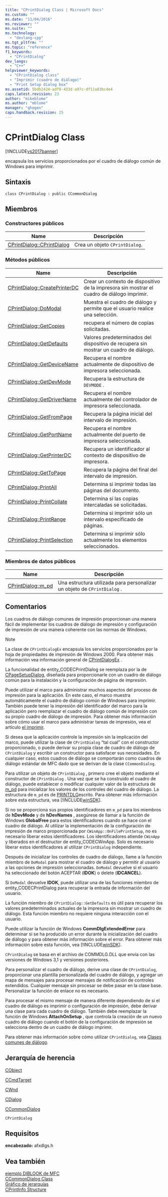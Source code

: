 ```yaml
---
title: "CPrintDialog Class | Microsoft Docs"
ms.custom: ""
ms.date: "11/04/2016"
ms.reviewer: ""
ms.suite: ""
ms.technology: 
  - "devlang-cpp"
ms.tgt_pltfrm: ""
ms.topic: "reference"
f1_keywords: 
  - "CPrintDialog"
dev_langs: 
  - "C++"
helpviewer_keywords: 
  - "CPrintDialog class"
  - "Imprimir (cuadro de diálogo)"
  - "Print Setup dialog box"
ms.assetid: 5bdb2424-adf8-433d-a97c-df11a83bc4e4
caps.latest.revision: 23
author: "mikeblome"
ms.author: "mblome"
manager: "ghogen"
caps.handback.revision: 25
---
```

# CPrintDialog Class
[!INCLUDE[vs2017banner](../../assembler/inline/includes/vs2017banner.md)]

encapsula los servicios proporcionados por el cuadro de diálogo común de Windows para imprimir.  
  
## Sintaxis  
  
```  
class CPrintDialog : public CCommonDialog  
```  
  
## Miembros  
  
### Constructores públicos  
  
|Name|Descripción|  
|----------|-----------------|  
|[CPrintDialog::CPrintDialog](../Topic/CPrintDialog::CPrintDialog.md)|Crea un objeto `CPrintDialog`.|  
  
### Métodos públicos  
  
|Name|Descripción|  
|----------|-----------------|  
|[CPrintDialog::CreatePrinterDC](../Topic/CPrintDialog::CreatePrinterDC.md)|Crear un contexto de dispositivo de la impresora sin mostrar el cuadro de diálogo imprimir.|  
|[CPrintDialog::DoModal](../Topic/CPrintDialog::DoModal.md)|Muestra el cuadro de diálogo y permite que el usuario realice una selección.|  
|[CPrintDialog::GetCopies](../Topic/CPrintDialog::GetCopies.md)|recupera el número de copias solicitadas.|  
|[CPrintDialog::GetDefaults](../Topic/CPrintDialog::GetDefaults.md)|Valores predeterminados del dispositivo de recupera sin mostrar un cuadro de diálogo.|  
|[CPrintDialog::GetDeviceName](../Topic/CPrintDialog::GetDeviceName.md)|Recupera el nombre actualmente de dispositivo de impresora seleccionada.|  
|[CPrintDialog::GetDevMode](../Topic/CPrintDialog::GetDevMode.md)|Recupera la estructura de `DEVMODE` .|  
|[CPrintDialog::GetDriverName](../Topic/CPrintDialog::GetDriverName.md)|Recupera el nombre actualmente del controlador de impresora seleccionada.|  
|[CPrintDialog::GetFromPage](../Topic/CPrintDialog::GetFromPage.md)|Recupera la página inicial del intervalo de impresión.|  
|[CPrintDialog::GetPortName](../Topic/CPrintDialog::GetPortName.md)|Recupera el nombre actualmente del puerto de impresora seleccionada.|  
|[CPrintDialog::GetPrinterDC](../Topic/CPrintDialog::GetPrinterDC.md)|Recupera un identificador al contexto de dispositivo de impresora.|  
|[CPrintDialog::GetToPage](../Topic/CPrintDialog::GetToPage.md)|Recupera la página del final del intervalo de impresión.|  
|[CPrintDialog::PrintAll](../Topic/CPrintDialog::PrintAll.md)|Determina si imprimir todas las páginas del documento.|  
|[CPrintDialog::PrintCollate](../Topic/CPrintDialog::PrintCollate.md)|Determina si las copias intercaladas se solicitadas.|  
|[CPrintDialog::PrintRange](../Topic/CPrintDialog::PrintRange.md)|Determina si imprimir sólo un intervalo especificado de páginas.|  
|[CPrintDialog::PrintSelection](../Topic/CPrintDialog::PrintSelection.md)|Determina si imprimir sólo actualmente los elementos seleccionados.|  
  
### Miembros de datos públicos  
  
|Name|Descripción|  
|----------|-----------------|  
|[CPrintDialog::m\_pd](../Topic/CPrintDialog::m_pd.md)|Una estructura utilizada para personalizar un objeto de `CPrintDialog` .|  
  
## Comentarios  
 Los cuadros de diálogo comunes de impresión proporcionan una manera fácil de implementar los cuadros de diálogo de impresión y configuración de impresión de una manera coherente con las normas de Windows.  
  
> [!NOTE]
>  La clase de `CPrintDialogEx` encapsula los servicios proporcionados por la hoja de propiedades de impresión de Windows 2000.  Para obtener más información vea información general de [CPrintDialogEx](../../mfc/reference/cprintdialogex-class.md) .  
  
 La funcionalidad de entity\_CODECPrintDialog se reemplaza por la de [CPageSetupDialog](../../mfc/reference/cpagesetupdialog-class.md), diseñada para proporcionarle con un cuadro de diálogo común para la instalación y la configuración de página de impresión.  
  
 Puede utilizar el marco para administrar muchos aspectos del proceso de impresión para la aplicación.  En este caso, el marco muestra automáticamente el cuadro de diálogo común de Windows para imprimir.  También puede tener la impresión del identificador del marco para la aplicación pero reemplazar el cuadro de diálogo común de impresión con su propio cuadro de diálogo de impresión.  Para obtener más información sobre cómo usar el marco para administrar tareas de impresión, vea el artículo [el imprimir](../../mfc/printing.md).  
  
 Si desea que la aplicación controle la impresión sin la implicación del marco, puede utilizar la clase de `CPrintDialog` “tal cual” con el constructor proporcionado, o puede derivar su propia clase de cuadro de diálogo de `CPrintDialog` y escribir un constructor para satisfacer sus necesidades.  En cualquier caso, estos cuadros de diálogo se comportarán como cuadros de diálogo estándar de MFC dado que se derivan de la clase `CCommonDialog`.  
  
 Para utilizar un objeto de `CPrintDialog` , primero cree el objeto mediante el constructor de `CPrintDialog` .  Una vez que se ha construido el cuadro de diálogo, puede establecer o modificar cualquier valor de la estructura de [m\_pd](../Topic/CPrintDialog::m_pd.md) para inicializar los valores de los controles del cuadro de diálogo.  La estructura de `m_pd` es de [PRINTDLG](http://msdn.microsoft.com/library/windows/desktop/ms646843)escrito.  Para obtener más información sobre esta estructura, vea [!INCLUDE[winSDK](../../atl/includes/winsdk_md.md)].  
  
 Si no se proporciona sus propios identificadores en `m_pd` para los miembros de **hDevMode** y de **hDevNames** , asegúrese de llamar a la función de Windows **GlobalFree** para estos identificadores cuando se hace con el cuadro de diálogo.  Al utilizar la implementación de la configuración de impresión de marco proporcionada por `CWinApp::OnFilePrintSetup`, no es necesario liberar estos identificadores.  Los identificadores atiende `CWinApp` y liberados en el destructor de entity\_CODECWinApp.  Solo es necesario liberar estos identificadores al utilizar `CPrintDialog` independiente.  
  
 Después de inicializar los controles de cuadro de diálogo, llame a la función miembro de `DoModal` para mostrar el cuadro de diálogo y permitir al usuario a las opciones de impresión seleccionadas.  `DoModal` devuelve si el usuario ha seleccionado del botón ACEPTAR \(**IDOK**\) o delete \(**IDCANCEL**\).  
  
 Si `DoModal` devuelve **IDOK**, puede utilizar una de las funciones miembro de entity\_CODECPrintDialog para recuperar la entrada de información del usuario.  
  
 La función miembro de `CPrintDialog::GetDefaults` es útil para recuperar los valores predeterminados actuales de la impresora sin mostrar un cuadro de diálogo.  Esta función miembro no requiere ninguna interacción con el usuario.  
  
 Puede utilizar la función de Windows **CommDlgExtendedError** para determinar si se ha producido un error durante la inicialización del cuadro de diálogo y para obtener más información sobre el error.  Para obtener más información sobre esta función, vea [!INCLUDE[winSDK](../../atl/includes/winsdk_md.md)].  
  
 `CPrintDialog` se basa en el archivo de COMMDLG.DLL que envía con las versiones de Windows 3,1 y versiones posteriores.  
  
 Para personalizar el cuadro de diálogo, derive una clase de `CPrintDialog`, proporcionar una plantilla personalizada del cuadro de diálogo, y agregar un mapa de mensajes para procesar mensajes de notificación de controles extendidos.  Cualquier mensaje sin procesar se debe pasar en la clase base.  Personalizar la función de enlace no es necesario.  
  
 Para procesar el mismo mensaje de manera diferente dependiendo de si el cuadro de diálogo es imprimir o configuración de impresión, debe derivar una clase para cada cuadro de diálogo.  También debe reemplazar la función de Windows **AttachOnSetup** , que controla la creación de un nuevo cuadro de diálogo cuando el botón de la configuración de impresión se selecciona dentro de un cuadro de diálogo imprimir.  
  
 Para obtener más información sobre cómo utilizar `CPrintDialog`, vea [Clases comunes de diálogo](../../mfc/common-dialog-classes.md).  
  
## Jerarquía de herencia  
 [CObject](../../mfc/reference/cobject-class.md)  
  
 [CCmdTarget](../../mfc/reference/ccmdtarget-class.md)  
  
 [CWnd](../../mfc/reference/cwnd-class.md)  
  
 [CDialog](../../mfc/reference/cdialog-class.md)  
  
 [CCommonDialog](../../mfc/reference/ccommondialog-class.md)  
  
 `CPrintDialog`  
  
## Requisitos  
 **encabezado:** afxdlgs.h  
  
## Vea también  
 [ejemplo DIBLOOK de MFC](../../top/visual-cpp-samples.md)   
 [CCommonDialog Class](../../mfc/reference/ccommondialog-class.md)   
 [Gráfico de jerarquías](../../mfc/hierarchy-chart.md)   
 [CPrintInfo Structure](../../mfc/reference/cprintinfo-structure.md)